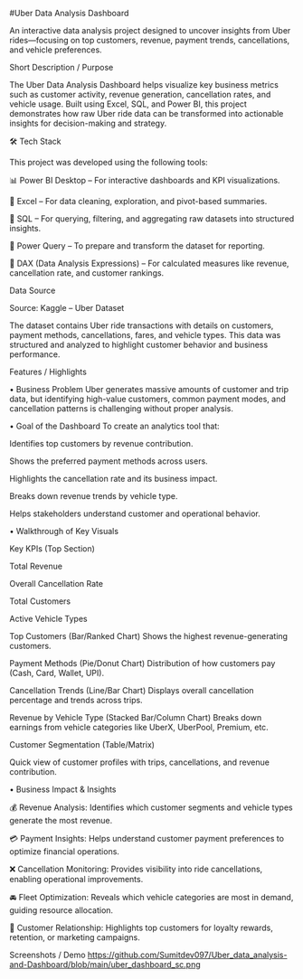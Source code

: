 #Uber Data Analysis Dashboard

An interactive data analysis project designed to uncover insights from Uber rides—focusing on top customers, revenue, payment trends, cancellations, and vehicle preferences.

 Short Description / Purpose
 
The Uber Data Analysis Dashboard helps visualize key business metrics such as customer activity, revenue generation, cancellation rates, and vehicle usage. Built using Excel, SQL, and Power BI, this project demonstrates how raw Uber ride data can be transformed into actionable insights for decision-making and strategy.

🛠 Tech Stack

This project was developed using the following tools:

📊 Power BI Desktop – For interactive dashboards and KPI visualizations.

📂 Excel – For data cleaning, exploration, and pivot-based summaries.

🧮 SQL – For querying, filtering, and aggregating raw datasets into structured insights.

🔗 Power Query – To prepare and transform the dataset for reporting.

📝 DAX (Data Analysis Expressions) – For calculated measures like revenue, cancellation rate, and customer rankings.

Data Source

Source: Kaggle – Uber Dataset

The dataset contains Uber ride transactions with details on customers, payment methods, cancellations, fares, and vehicle types. This data was structured and analyzed to highlight customer behavior and business performance.

Features / Highlights

• Business Problem
Uber generates massive amounts of customer and trip data, but identifying high-value customers, common payment modes, and cancellation patterns is challenging without proper analysis.

• Goal of the Dashboard
To create an analytics tool that:

Identifies top customers by revenue contribution.

Shows the preferred payment methods across users.

Highlights the cancellation rate and its business impact.

Breaks down revenue trends by vehicle type.

Helps stakeholders understand customer and operational behavior.

• Walkthrough of Key Visuals

Key KPIs (Top Section)

Total Revenue

Overall Cancellation Rate

Total Customers

Active Vehicle Types

Top Customers (Bar/Ranked Chart)
Shows the highest revenue-generating customers.

Payment Methods (Pie/Donut Chart)
Distribution of how customers pay (Cash, Card, Wallet, UPI).

Cancellation Trends (Line/Bar Chart)
Displays overall cancellation percentage and trends across trips.

Revenue by Vehicle Type (Stacked Bar/Column Chart)
Breaks down earnings from vehicle categories like UberX, UberPool, Premium, etc.

Customer Segmentation (Table/Matrix)

Quick view of customer profiles with trips, cancellations, and revenue contribution.

• Business Impact & Insights

💰 Revenue Analysis: Identifies which customer segments and vehicle types generate the most revenue.

💳 Payment Insights: Helps understand customer payment preferences to optimize financial operations.

❌ Cancellation Monitoring: Provides visibility into ride cancellations, enabling operational improvements.

🚘 Fleet Optimization: Reveals which vehicle categories are most in demand, guiding resource allocation.

👥 Customer Relationship: Highlights top customers for loyalty rewards, retention, or marketing campaigns.

Screenshots / Demo
https://github.com/Sumitdev097/Uber_data_analysis-and-Dashboard/blob/main/uber_dashboard_sc.png
